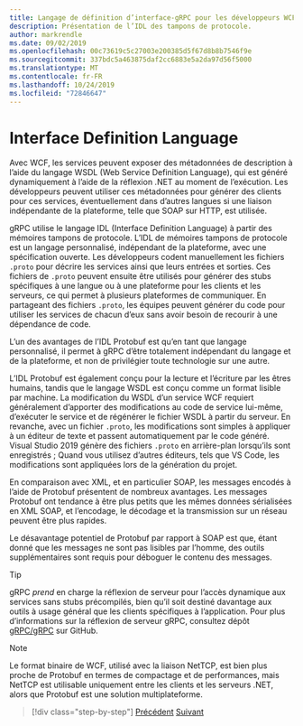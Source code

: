 ```yaml
---
title: Langage de définition d’interface-gRPC pour les développeurs WCF
description: Présentation de l’IDL des tampons de protocole.
author: markrendle
ms.date: 09/02/2019
ms.openlocfilehash: 00c73619c5c27003e200385d5f67d8b8b7546f9e
ms.sourcegitcommit: 337bdc5a463875daf2cc6883e5a2da97d56f5000
ms.translationtype: MT
ms.contentlocale: fr-FR
ms.lasthandoff: 10/24/2019
ms.locfileid: "72846647"
---
```

# <a name="interface-definition-language"></a>Interface Definition Language

Avec WCF, les services peuvent exposer des métadonnées de description à l’aide du langage WSDL (Web Service Definition Language), qui est généré dynamiquement à l’aide de la réflexion .NET au moment de l’exécution. Les développeurs peuvent utiliser ces métadonnées pour générer des clients pour ces services, éventuellement dans d’autres langues si une liaison indépendante de la plateforme, telle que SOAP sur HTTP, est utilisée.

gRPC utilise le langage IDL (Interface Definition Language) à partir des mémoires tampons de protocole. L’IDL de mémoires tampons de protocole est un langage personnalisé, indépendant de la plateforme, avec une spécification ouverte. Les développeurs codent manuellement les fichiers `.proto` pour décrire les services ainsi que leurs entrées et sorties. Ces fichiers de `.proto` peuvent ensuite être utilisés pour générer des stubs spécifiques à une langue ou à une plateforme pour les clients et les serveurs, ce qui permet à plusieurs plateformes de communiquer. En partageant des fichiers `.proto`, les équipes peuvent générer du code pour utiliser les services de chacun d’eux sans avoir besoin de recourir à une dépendance de code.

L’un des avantages de l’IDL Protobuf est qu’en tant que langage personnalisé, il permet à gRPC d’être totalement indépendant du langage et de la plateforme, et non de privilégier toute technologie sur une autre.

L’IDL Protobuf est également conçu pour la lecture et l’écriture par les êtres humains, tandis que le langage WSDL est conçu comme un format lisible par machine. La modification du WSDL d’un service WCF requiert généralement d’apporter des modifications au code de service lui-même, d’exécuter le service et de régénérer le fichier WSDL à partir du serveur. En revanche, avec un fichier `.proto`, les modifications sont simples à appliquer à un éditeur de texte et passent automatiquement par le code généré. Visual Studio 2019 génère des fichiers `.proto` en arrière-plan lorsqu’ils sont enregistrés ; Quand vous utilisez d’autres éditeurs, tels que VS Code, les modifications sont appliquées lors de la génération du projet.

En comparaison avec XML, et en particulier SOAP, les messages encodés à l’aide de Protobuf présentent de nombreux avantages. Les messages Protobuf ont tendance à être plus petits que les mêmes données sérialisées en XML SOAP, et l’encodage, le décodage et la transmission sur un réseau peuvent être plus rapides.

Le désavantage potentiel de Protobuf par rapport à SOAP est que, étant donné que les messages ne sont pas lisibles par l’homme, des outils supplémentaires sont requis pour déboguer le contenu des messages.

> [!TIP]
> gRPC *prend* en charge la réflexion de serveur pour l’accès dynamique aux services sans stubs précompilés, bien qu’il soit destiné davantage aux outils à usage général que les clients spécifiques à l’application. Pour plus d’informations sur la réflexion de serveur gRPC, consultez dépôt [gRPC/gRPC](https://github.com/grpc/grpc/blob/master/doc/server-reflection.md) sur GitHub.

> [!NOTE]
> Le format binaire de WCF, utilisé avec la liaison NetTCP, est bien plus proche de Protobuf en termes de compactage et de performances, mais NetTCP est utilisable uniquement entre les clients et les serveurs .NET, alors que Protobuf est une solution multiplateforme.

>[!div class="step-by-step"]
>[Précédent](approach.md)
>[Suivant](network-protocols.md)
